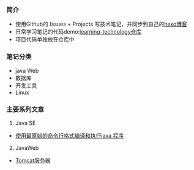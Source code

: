### 简介
- 使用Github的 Issues + Projects 写技术笔记，并同步到自己的[hexo博客](https://huangtiancai.github.io/)
- 日常学习笔记的代码demo:[learning-technology仓库](https://github.com/huangtiancai/learning-technology)
- 项目代码单独放在仓库中

### 笔记分类
- java Web
- 数据库
- 开发工具
- Linux
### 主要系列文章
1. Java SE
- [使用最原始的命令行格式编译和执行java 程序](https://github.com/huangtiancai/LearningNotes/issues/1)
2. JavaWeb
- [Tomcat服务器](https://github.com/huangtiancai/LearningNotes/issues/2)

